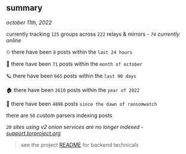 
## summary
_october 11th, 2022_

currently tracking `125` groups across `222` relays & mirrors - _`74` currently online_

⏲ there have been `8` posts within the `last 24 hours`

🦈 there have been `71` posts within the `month of october`

🪐 there have been `665` posts within the `last 90 days`

🏚 there have been `2610` posts within the `year of 2022`

🦕 there have been `4896` posts `since the dawn of ransomwatch`

there are `58` custom parsers indexing posts

_`20` sites using v2 onion services are no longer indexed - [support.torproject.org](https://support.torproject.org/onionservices/v2-deprecation/)_

> see the project [README](https://github.com/joshhighet/ransomwatch#ransomwatch--) for backend technicals
